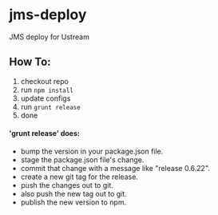 jms-deploy
==================

JMS deploy for Ustream


## How To:

1. checkout repo
2. run `npm install`
3. update configs
4. run `grunt release`
5. done



#### 'grunt release' does:

* bump the version in your package.json file.
* stage the package.json file's change.
* commit that change with a message like "release 0.6.22".
* create a new git tag for the release.
* push the changes out to git.
* also push the new tag out to git.
* publish the new version to npm.